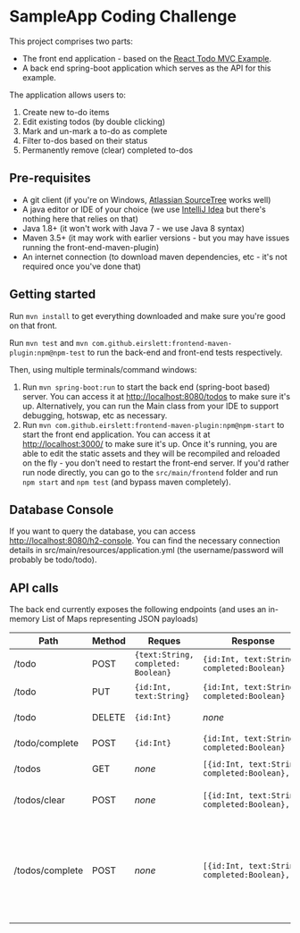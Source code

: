 # SampleApp Coding Challenge

This project comprises two parts:

* The front end application - based on the [React Todo MVC Example](https://github.com/reactjs/redux/tree/master/examples/Todomvc).
* A back end spring-boot application which serves as the API for this example.

The application allows users to:

1. Create new to-do items
2. Edit existing todos (by double clicking)
3. Mark and un-mark a to-do as complete
4. Filter to-dos based on their status
5. Permanently remove (clear) completed to-dos

## Pre-requisites

* A git client (if you're on Windows, [Atlassian SourceTree](http://www.sourcetreeapp.com/) works well)
* A java editor or IDE of your choice (we use [IntelliJ Idea](http://www.jetbrains.com/idea/) but there's nothing here that relies on that)
* Java 1.8+ (it won't work with Java 7 - we use Java 8 syntax)
* Maven 3.5+ (it may work with earlier versions - but you may have issues running the front-end-maven-plugin)
* An internet connection (to download maven dependencies, etc - it's not required once you've done that)

## Getting started

Run `mvn install` to get everything downloaded and make sure you're good on that front.

Run `mvn test` and `mvn com.github.eirslett:frontend-maven-plugin:npm@npm-test` to run the back-end and front-end tests respectively.

Then, using multiple terminals/command windows:

1. Run `mvn spring-boot:run` to start the back end (spring-boot based) server.
   You can access it at [http://localhost:8080/todos](http://localhost:8080/todos) to make sure it's up.
   Alternatively, you can run the Main class from your IDE to support debugging, hotswap, etc as necessary.
2. Run `mvn com.github.eirslett:frontend-maven-plugin:npm@npm-start` to start the front end application.
   You can access it at [http://localhost:3000/](http://localhost:3000/) to make sure it's up.
   Once it's running, you are able to edit the static assets and they will be recompiled and reloaded on the fly - you don't need to restart the front-end server.
   If you'd rather run node directly, you can go to the `src/main/frontend` folder and run `npm start` and `npm test` (and bypass maven completely).

## Database Console

If you want to query the database, you can access [http://localhost:8080/h2-console](http://localhost:8080/h2-console).
You can find the necessary connection details in src/main/resources/application.yml (the username/password will probably be todo/todo).

## API calls

The back end currently exposes the following endpoints (and uses an in-memory List of Maps representing JSON payloads)

| Path             | Method | Reques                              | Response                                        | Description                                                                              |
|-----------------|---------|-------------------------------------|-------------------------------------------------|------------------------------------------------------------------------------------------|
| /todo           | POST    | `{text:String, completed: Boolean}` | `{id:Int, text:String, completed:Boolean}`      | Creates a new Todo                                                                       |
| /todo           | PUT     | `{id:Int, text:String}`             | `{id:Int, text:String, completed:Boolean}`      | Updates a Todo                                                                           |
| /todo           | DELETE  | `{id:Int}`                          | *none*                                          | Deletes a Todo                                                                           |
| /todo/complete  | POST    | `{id:Int}`                          | `{id:Int, text:String, completed:Boolean}`      | Completes a Todo                                                                         |
| /todos          | GET     | *none*                              | `[{id:Int, text:String, completed:Boolean},..]` | Lists all Todos                                                                          |
| /todos/clear    | POST    | *none*                              | `[{id:Int, text:String, completed:Boolean},..]` | Removes completed Todos                                                                  |
| /todos/complete | POST    | *none*                              | `[{id:Int, text:String, completed:Boolean},..]` | Marks all Todos as complete (if any are incomplete), or incomplete (if all are complete) | 

